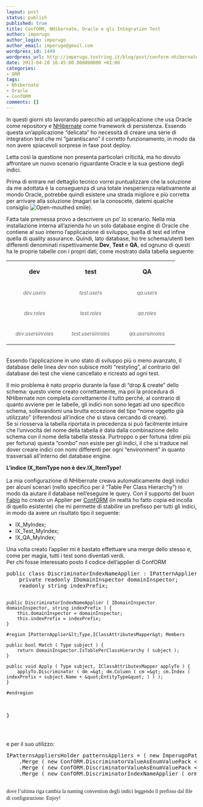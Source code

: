```yaml
---
layout: post
status: publish
published: true
title: ConfORM, NHibernate, Oracle e gli Integration Test
author: imperugo
author_login: imperugo
author_email: imperugo@gmail.com
wordpress_id: 1449
wordpress_url: http://imperugo.tostring.it/blog/post/conform-nhibernate-oracle-e-gli-integration-test/
date: 2011-04-20 16:45:00.000000000 +01:00
categories:
- ORM
tags:
- Nhibernate
- Oracle
- ConfORM
comments: []
---
```

<p>In questi giorni sto lavorando parecchio ad un’applicazione che usa Oracle come repository e <a title="Posts su NHibernate" href="http://www.tostring.it/categories/archive/nhibernate/">NHibernate</a> come framework di persistenza. Essendo questa un’applicazione “delicata” ho necessità di creare una serie di integration test che mi “garantiscano” il corretto funzionamento, in modo da non avere spiacevoli sorprese in fase post deploy.</p>  <p>Letta così la questione non presenta particolari criticità, ma ho dovuto affrontare un nuovo scenario riguardante Oracle e la sua gestione degli indici.</p>  <p>Prima di entrare nel dettaglio tecnico vorrei puntualizzare che la soluzione da me adottata è la conseguenza di una totale inesperienza relativamente al mondo Oracle, potrebbe quindi esistere una strada migliore e più corretta per arrivare alla soluzione (magari se la conoscete, datemi qualche consiglio <img style="border-bottom-style: none; border-left-style: none; border-top-style: none; border-right-style: none" class="wlEmoticon wlEmoticon-openmouthedsmile" alt="Open-mouthed smile" src="http://www.tostring.it/UserFiles/imperugo/wlEmoticon-openmouthedsmile_2_1.png" />).</p>  <p>Fatta tale premessa provo a descrivere un po’ lo scenario. Nella mia installazione interna all’azienda ho un solo database engine di Oracle che contiene al suo interno l’applicazione di sviluppo, quella di test ed infine quella di quality assurance. Quindi, lato database, ho tre schema/utenti ben differenti denominati rispettivamente <strong>Dev</strong>, <strong>Test</strong> e <strong>QA</strong>, ed ognuno di questi ha le proprie tabelle con i propri dati, come mostrato dalla tabella seguente:</p>  <table border="0" cellspacing="0" cellpadding="2" width="400"><tbody>     <tr>       <td valign="top" width="133">         <p align="center"><strong>dev</strong></p>       </td>        <td valign="top" width="133">         <p align="center"><strong>test</strong></p>       </td>        <td valign="top" width="133">         <p align="center"><strong>QA</strong></p>       </td>     </tr>      <tr>       <td valign="top" width="133">         <p align="center"><em><font color="#666666" size="2">dev.users</font></em></p>       </td>        <td valign="top" width="133">         <p align="center"><em><font color="#666666" size="2">test.users</font></em></p>       </td>        <td valign="top" width="133">         <p align="center"><em><font color="#666666" size="2">qa.users</font></em></p>       </td>     </tr>      <tr>       <td valign="top" width="133">         <p align="center"><em><font color="#666666" size="2">dev.roles</font></em></p>       </td>        <td valign="top" width="133">         <p align="center"><em><font color="#666666" size="2">test.roles</font></em></p>       </td>        <td valign="top" width="133">         <p align="center"><em><font color="#666666" size="2">qa.roles</font></em></p>       </td>     </tr>      <tr>       <td valign="top" width="133">         <p align="center"><em><font color="#666666" size="2">dev.usersinroles</font></em></p>       </td>        <td valign="top" width="133">         <p align="center"><em><font color="#666666" size="2">test.usersinroles</font></em></p>       </td>        <td valign="top" width="133">         <p align="center"><em><font color="#666666" size="2">qa.usersinroles</font></em></p>       </td>     </tr>   </tbody></table>  <p>   <br />Essendo l’applicazione in uno stato di sviluppo più o meno avanzato, il database delle linea <i>dev</i> non subisce molti “restyling”, al contrario del database dei test che viene cancellato e ricreato ad ogni test.</p>  <p>Il mio problema è nato proprio durante la fase di “drop &amp; create” dello schema: questo viene creato correttamente, ma poi la procedura di NHibernate non completa correttamente il tutto perché, al contrario di quanto avviene per le tabelle, gli indici non sono legati ad uno specifico schema, sollevandomi una brutta eccezione del tipo “nome oggetto già utilizzato” (riferendosi all’indice che si stava cercando di creare).    <br />Se si riosserva la tabella riportata in precedenza si può facilmente intuire che l’univocità del nome della tabella è data dalla combinazione dello schema con il nome della tabella stessa. Purtroppo o per fortuna (direi più per fortuna) questa “combo” non esiste per gli indici, il che si traduce nel dover creare indici con nomi differenti per ogni “environment” in quanto trasversali all’interno del database engine.</p>  <p><strong>L’indice IX_ItemType non è dev.IX_ItemType!</strong>     <br />    <br />La mia configurazione di NHibernate creava automaticamente degli indici per alcuni scenari (nello specifico per il “Table Per Class Hierarchy”) in modo da aiutare il database nell’eseguire le query. Con il supporto del buon <a title="Fabio Maulo&#39;s blog" href="http://fabiomaulo.blogspot.com" rel="nofollow" target="_blank">Fabio</a> ho creato un Applier per <a title="ConfORM" href="http://tostring.it/tags/archive/conform" target="_blank">ConfORM</a> (in realtà ho fatto copia ed incolla di quello esistente) che mi permette di stabilire un prefisso per tutti gli indici, in modo da avere un risultato tipo il seguente: </p>  <ul>   <li>IX_MyIndex; </li>    <li>IX_Test_MyIndex; </li>    <li>IX_QA_MyIndex; </li> </ul>  <p>Una volta creato l’applier mi è bastato effettuare una merge dello stesso e, come per magia, tutti i test sono diventati verdi.    <br />Per chi fosse interessato posto il codice dell’applier di ConfORM</p>  <pre class="brush: csharp;">public class DiscriminatorIndexNameApplier : IPatternApplier&lt;Type, IClassAttributesMapper&gt; {
    private readonly IDomainInspector domainInspector;
    readonly string indexPrefix;

    public DiscriminatorIndexNameApplier ( IDomainInspector domainInspector, string indexPrefix ) {
        this.domainInspector = domainInspector;
        this.indexPrefix = indexPrefix;
    }

    #region IPatternApplier&lt;Type,IClassAttributesMapper&gt; Members

    public bool Match ( Type subject ) {
        return domainInspector.IsTablePerClassHierarchy ( subject );
    }

    public void Apply ( Type subject, IClassAttributesMapper applyTo ) {
        applyTo.Discriminator ( dm =&gt; dm.Column ( cm =&gt; cm.Index ( indexPrefix + subject.Name + &quot;EntityType&quot; ) ) );
    }

    #endregion
}</pre>

<p>&#160;</p>

<p>e per il suo utilizzo:</p>

<pre class="brush: csharp;">IPatternsAppliersHolder patternsAppliers = ( new ImperugoPatternsAppliersHolder ( orm , NHConfiguration.Instance.IndexPrefix ) )
    .Merge ( new ConfORM.DiscriminatorValueAsEnumValuePack &lt;Person, PersonDiscriminatorMap&gt; ( orm ) )
    .Merge ( new ConfORM.DiscriminatorValueAsEnumValuePack &lt;View , ViewDiscriminatorMap&gt; ( orm ))
    .Merge ( new ConfORM.DiscriminatorIndexNameApplier ( orm, NHConfiguration.Instance.IndexPrefix ) );</pre>

<br /><font face="Calibri">dove l’ultima riga cambia la naming convention degli indici leggendo il prefisso dal file di configurazione.</font> <font face="Calibri">Enjoy!</font>
